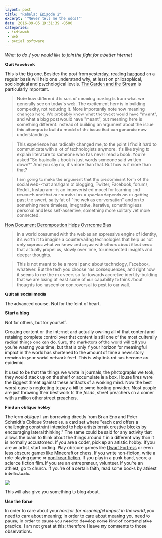 ```yaml
---
layout: post
title: "Rebels: Episode 2"
excerpt: '"Never tell me the odds!"'
date: 2016-09-05 19:31:39 -0500
categories: 
 - indieweb
 - web
 - social software
---
```


_What to do if you would like to join the fight for a better internet_

**Quit Facebook**

This is the big one. Besides the post from yesterday, reading [hapgood](https://hapgood.us/) on a regular basis will help one understand why, at least on philosophical, sociological and psychological levels. [The Garden and the Stream](https://hapgood.us/2015/10/17/the-garden-and-the-stream-a-technopastoral/) is particularly important.

> Note how different this sort of meaning making is from what we generally see on today's web. The excitement here is in building complexity, not reducing it. More importantly note how meaning changes here. We probably know what the tweet would have "meant", and what a blog post would have "meant", but meaning here is something different. Instead of building an argument about the issue this attempts to build a model of the issue that can generate new understandings.

> This experience has radically changed me, to the point I find it hard to communicate with a lot of technologists anymore. It's like trying to explain literature to someone who has never read a book. You’re asked "So basically a book is just words someone said written down?" And you say no, it's more than that. But how is it more than that?

> I am going to make the argument that the predominant form of the social web--that amalgam of blogging, Twitter, Facebook, forums, Reddit, Instagram--is an impoverished model for learning and research and that our survival as a species depends on us getting past the sweet, salty fat of "the web as conversation" and on to something more timeless, integrative, iterative, something less personal and less self-assertive, something more solitary yet more connected.

[How Document Decomposition Helps Overcome Bias](https://hapgood.us/2016/09/04/how-document-decomposition-helps-overcome-bias/)

> in a world consumed with the web as an expressive engine of identity, it’s worth it to imagine a countervailing technologies that help us not only express what we know and argue with others about it but ones that actually propel us, slowly over time, to unexpected insights and deeper thoughts.

> This is not meant to be a moral panic about technology, Facebook, whatever. But the tech you choose has consequences, and right now it seems to me the mix veers so far towards accretive identity-building that we are losing at least some of our capability to think about thoughts too nascent or controversial to post to our wall.

**Quit all social media**

The advanced course. Not for the feint of heart.

**Start a blog**

Not for others, but for yourself.

Creating content on the internet and actually owning all of that content and retaining complete control over that content is still one of the most culturally radical things one can do. Sure, the marketers of the world will tell you you're wasting your time, but that is only if your horizon for meaningful impact in the world has shortened to the amount of time a news story remains in your social network feed. This is why link-rot has become an epidemic. 

It used to be that the things we wrote in journals, the photographs we took, they would stack up on the shelf or accumulate in a box. House fires were the biggest threat against these artifacts of a working mind. Now the best worst-case is neglecting to pay a bill to some hosting provider. Most people are just throwing their best work to the _feeds_, street preachers on a corner with a million other street preachers.

**Find an oblique hobby**

The term _oblique_ I am borrowing directly from Brian Eno and Peter Schmidt's [Oblique Strategies](https://en.wikipedia.org/wiki/Oblique_Strategies), a card set where "each card offers a challenging constraint intended to help artists break creative blocks by encouraging lateral thinking." The same could be said for any activity that allows the brain to think about the things around it in a different way than it is normally accustomed. If you are a coder, pick up an artistic hobby. If you are an artist, start coding. Play obscure games like [Dwarf Fortress](https://en.wikipedia.org/wiki/Dwarf_Fortress) or even less obscure games like Minecraft or chess. If you write non-fiction, write a role-playing game or [nonlinear fiction](https://en.wikipedia.org/wiki/Nonlinear_narrative). If you play in a punk band, score a science fiction film. If you are an entrepreneur, volunteer. If you're an athiest, go to church. If you're of a certain faith, read some books by athiest intellectuals. 

![]({{site.url}}/assets/2016/09/oblique.png)

This will also give you something to blog about.

**Use the force**

In order to care about your _horizon for meaningful impact in the world_, you need to care about meaning; in order to care about meaning you need to pause; in order to pause you need to develop some kind of contemplative practice. I am not great at this; therefore I leave my comments to those observations.
